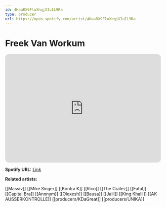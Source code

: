 ```yaml
---
id: 4HaaRX9FluXhqjXIuIL9Ra
type: producer
url: https://open.spotify.com/artist/4HaaRX9FluXhqjXIuIL9Ra
---
```

# Freek Van Workum

<iframe style="border-radius:12px" src="https://open.spotify.com/embed/artist/4HaaRX9FluXhqjXIuIL9Ra" width="100%" height="352" frameBorder="0" allowfullscreen="" allow="autoplay; clipboard-write; encrypted-media; fullscreen; picture-in-picture" loading="lazy"></iframe>

**Spotify URL:** [Link](https://open.spotify.com/artist/4HaaRX9FluXhqjXIuIL9Ra)

**Related artists:**

[[Massiv]]
[[Mike Singer]]
[[Kontra K]]
[[Rico]]
[[The Cratez]]
[[Fatal]]
[[Capital Bra]]
[[Anonym]]
[[Olexesh]]
[[Bausa]]
[[Jalil]]
[[King Khalil]]
[[AK AUSSERKONTROLLE]]
[[producers/KDaGreat]]
[[producers/UNIKA]]
